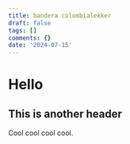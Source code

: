 ```yaml
---
title: bandera colombialekker
draft: false
tags: []
comments: {}
date: '2024-07-15'
---
```

# Hello

## This is another header

Cool cool cool cool.

